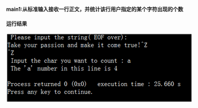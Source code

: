 #### main1:从标准输入接收一行正文，并统计该行用户指定的某个字符出现的个数


#### 运行结果
  ![image](https://github.com/zjw-zjw/Programming-Practice/blob/master/count_char/2019-03-22_103644.png?raw=true)

